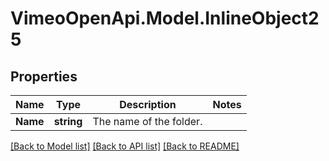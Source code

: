 # VimeoOpenApi.Model.InlineObject25
## Properties

Name | Type | Description | Notes
------------ | ------------- | ------------- | -------------
**Name** | **string** | The name of the folder. | 

[[Back to Model list]](../README.md#documentation-for-models) [[Back to API list]](../README.md#documentation-for-api-endpoints) [[Back to README]](../README.md)

